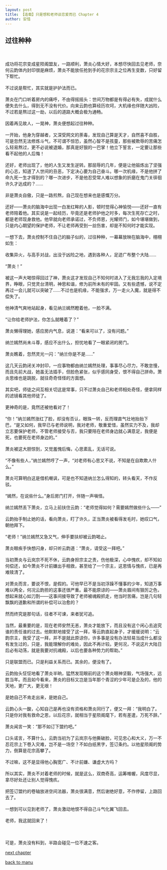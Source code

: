 ```yaml
---
layout: post
title: 【连载】只是想和老师谈恋爱而已 Chapter 4
author: 安惜
---
```




## 过往种种
<br><br>成功将花宗变成星陨阁盟友，一路顺利，萧炎心情大好，本想尽快回去见老师，奈何云韵体内封印很是麻烦，萧炎不能放任抢到手的花宗宗主之位再生变数，只好留下帮忙。<br><br>不过说是帮忙，其实就是护护法而已。<br><br>萧炎在门口听着房内的痛呼，不由得摇摇头：世间万物都是有得必有失，成就什么便失去什么，得到无不没有代价。向来云韵也算经历坎坷，大机缘也伴随大凶险，不过若是熬过这一劫，以后的道路大概会极为通畅。<br><br>因着再见故人，一晃神，萧炎便想起过往种种。<br><br>一开始，他身为穿越者，又深受网文的荼毒，发现自己算是天才，自然喜不自胜，可是忽然无法修炼斗气，不可谓不惊恐，虽然心智不是孩童，那些被欺辱的苦痛怎么轻易熬过，更不必说被退婚，那真是好狠的一巴掌！他立下誓言，一定要让那些看不起他的人后悔！<br><br>还好，老师出现了，他的人生又发生逆转。那屈辱的几年，便是让他锻炼出了坚强的心志，知道了人世间的丑恶，下定决心要为自己奋斗。哪一次机缘，不是他拼了命九死一生才得到的？哪一次进步，不是他忍受常人难以想象的折磨在鬼门关徘徊许久才达成的？……<br><br>非是萧炎自傲，只是一路煎熬，自己现在想来也是感慨万分。<br><br>还好——萧炎的脑海中出现一白发红眸的人影，顿时觉得心神愉悦——还好一直有老师陪着他。其实说是一起经历，毕竟还是老师护他之时多，每次生死存亡之时，都是老师现身救他。他早就向老师承诺过，不负师恩，光耀师门，如今堪堪做到，只是内心期望的保护老师，不让老师再受到一丝伤害，却是不知何时才能实现。<br><br>一想下去，萧炎控制不住自己的脑子似的，过往种种，一幕幕放映在脑海中，栩栩如生：<br><br>收集异火，与高手对战，出没于凶险之地，遇到各种人，足迹广布整个大陆……<br><br>“萧炎！”<br><br>被这一声大喝惊得回过了神，萧炎这才发现自己不知何时进入了无我忘我的入定境界，睁眼，只觉灵台清明，神思和谐，修为前所未有的牢固。又有些遗憾，说不定再过一会儿就可以突破了……不过也是机缘，不能强求，万一走火入魔，就是得不偿失了。<br><br>他神清气爽地站起身，看见纳兰嫣然瞪着他，一脸不满。<br><br>“让你给老师护法，你怎么就睡着了？”<br><br>萧炎懒得理她，感应房内气息，说道：“看来可以了，没有问题。”<br><br>纳兰嫣然尚未斗尊，感应不出什么，担忧地看了一眼紧闭的房门。<br><br>萧炎瞧着，忽然灵光一闪：“纳兰你是不是……”<br><br>这几天云韵闭关冲封印，一应事物都由纳兰嫣然处理，事事尽心尽力，不敢怠慢，而且先前大战，她虽无法插手，但脸色紧张，似乎感同身受，恨不得自己拼命。萧炎思维也是跳脱，就往奇奇怪怪的方面想。<br><br>其实吧，师徒之间互相关切这是常事，只不过萧炎自己和老师相处奇怪，便拿同样的滤镜看其他师徒了。<br><br>更神奇的是，竟然还被他看对了！<br><br>“你！”纳兰嫣然涨红了脸，却没有否认，眼珠一转，反而理直气壮地抬抬下巴，“是又如何，我早已与老师说明，我对老师，敬重爱惜，虽然实力不及，我却立志要保护老师，不管老师接受与否，我只要陪在老师身边就心满意足，我便是死，也要死在老师身边的。”<br><br>萧炎被这大胆惊到，又觉羞愧后悔，心思紊乱，无话可说。<br><br>“不像有些人，”纳兰嫣然哼了一声，“对老师有心思又不说，不知是在自欺欺人什么。”<br><br>萧炎可算明白这是借机嘲讽，可是也不知道纳兰怎么得知的，转头看天，不作反驳。<br><br>“嫣然，在说些什么。”身后房门打开，伴随一声嗔怪。<br><br>纳兰嫣然丢下萧炎，立马上前扶住云韵：“老师觉得如何？需要嫣然做些什么——”<br><br>云韵抬手制止她的话，看向萧炎，盯了许久，正当萧炎被看得发毛时，她叹口气，朝他拜下。<br><br>“老师！”纳兰嫣然又急又气，伸手要扶却被云韵喝止。<br><br>萧炎眼疾手快想闪身，却只听云韵道：“萧炎，请受这一拜吧。”<br><br>当初萧炎与云岚宗不死不休，云韵身担宗主之责，伤他极深，心中愧疚，却不知如何偿还，如今萧炎不计前嫌出手相救，甚至给了一个宗主，这恩情与愧疚，已是再难赎清了。<br><br>对萧炎而言，要说不恨，是假的。可他早已不是当初浮躁不懂事的少年，知道万事难以两全，何况云韵担的这事还很严重。最不能原谅的——萧炎眉间有狠厉之色，想起来就心如刀割——这事间接导致了老师被魂殿抓走，他当时苦痛，岂是几句轻飘飘的道歉和所谓的补偿可以治愈的？<br><br>然而终究是那句话，往者不可谏，来者犹可追。<br><br>当然，最重要的是，现在老师安然无恙，萧炎才能放下，而且没有这个闲心去追究谁的责任谁的过去。他默默地接受了这一拜，等云韵直起身子，才缓缓说明：“云韵宗主，我受了这一拜，并不是就此原谅你，许多事是没有办法轻易当成什么都没有发生过的，只是，我能理解你的难处，因此不再计较。更何况，不说这片大陆日后必有动荡，就是我要对抗魂殿，以后也要各种势力的帮助。”<br><br>只是联盟而已。只是利益关系而已。其余的，便没有了。<br><br>云韵抬头怔怔地看了萧炎半晌，猛然发现眼前的这个萧炎眼神坚毅，气场强大，远胜当年。而且如今看来，萧炎的目标又岂是当年那个青涩的少年可是企及的，他的天地，更广大，更无垠！<br><br>是她自己不肯走出来，是她自己。<br><br>云韵心头一酸，心知自己是再也没有资格和萧炎同行了，便又一拜：“我明白了。只是你对我有救命之恩，以后花宗，就相当于星陨阁麾下，若有差遣，万死不辞。”<br><br>萧炎闻言一笑：“那不如订下盟约吧。”<br><br>口头诺言，不算什么，云韵当初为了云岚宗与他撕破脸，可见忠心和大义，万一不忍花宗上下卷入灾难，岂不是一场空？不如白纸黑字，签订条约。以他星陨阁的势力，倒算是花宗高攀了。<br><br>不过嘛，这不是显得他心胸宽广、不计前嫌、谦虚大方吗？<br><br>所以其实，萧炎不对着老师的时候，就是这么，双商奇高，运筹帷幄，风度尽显，拿尽好处还让别人觉得愧疚。<br><br>把签订盟约的卷轴放进空间法器，萧炎很满意，然后谢绝好意，不作停留，上路回去了。<br><br>一想到可以见到老师了，萧炎激动地恨不得自己斗气化翼飞回去。<br><br>老师，我这就回来了！<br><br><br><br>可是，萧炎没有料到，半路会碰见一位不速之客。

[next chapter](https://allforyanchen.github.io/2020/07/19/post-43-chapter-5.html)

[back to manu](https://allforyanchen.github.io/2020/07/19/post-43.html)
